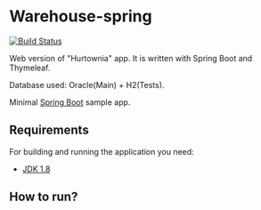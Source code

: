 # Warehouse-spring
[![Build Status](https://travis-ci.org/codecentric/springboot-sample-app.svg?branch=master)](https://travis-ci.org/codecentric/springboot-sample-app)

Web version of "Hurtownia" app. It is written with Spring Boot and Thymeleaf.

Database used: Oracle(Main) + H2(Tests).

Minimal [Spring Boot](http://projects.spring.io/spring-boot/) sample app.

## Requirements

For building and running the application you need:

- [JDK 1.8](http://www.oracle.com/technetwork/java/javase/downloads/jdk8-downloads-2133151.html)

## How to run?
